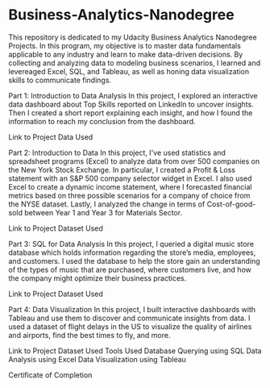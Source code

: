 # Business-Analytics-Nanodegree
This repository is dedicated to my Udacity Business Analytics Nanodegree Projects.
In this program, my objective is to master data fundamentals applicable to any industry and learn to make data-driven decisions. By collecting and analyzing data to modeling business scenarios, I learned and levereaged Excel, SQL, and Tableau, as well as honing data visualization skills to communicate findings.

Part 1: Introduction to Data Analysis
In this project, I explored an interactive data dashboard about Top Skills reported on LinkedIn to uncover insights. Then I created a short report explaining each insight, and how I found the information to reach my conclusion from the dashboard.

Link to Project
Data Used

Part 2: Introduction to Data
In this project, I've used statistics and spreadsheet programs (Excel) to analyze data from over 500 companies on the New York Stock Exchange. In particular, I created a Profit & Loss statement with an S&P 500 company selector widget in Excel. I also used Excel to create a dynamic income statement, where I forecasted financial metrics based on three possible scenarios for a company of choice from the NYSE dataset. Lastly, I analyzed the change in terms of Cost-of-good-sold between Year 1 and Year 3 for Materials Sector.

Link to Project
Dataset Used

Part 3: SQL for Data Analysis
In this project, I queried a digital music store database which holds information regarding the store’s media, employees, and customers. I used the database to help the store gain an understanding of the types of music that are purchased, where customers live, and how the company might optimize their business practices.

Link to Project
Dataset Used

Part 4: Data Visualization
In this project, I built interactive dashboards with Tableau and use them to discover and communicate insights from data. I used a dataset of flight delays in the US to visualize the quality of airlines and airports, find the best times to fly, and more.

Link to Project
Dataset Used
Tools Used
Database Querying using SQL
Data Analysis using Excel
Data Visualization using Tableau

Certificate of Completion
